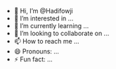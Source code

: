 - 👋 Hi, I’m @Hadifowji
- 👀 I’m interested in ...
- 🌱 I’m currently learning ...
- 💞️ I’m looking to collaborate on ...
- 📫 How to reach me ...
- 😄 Pronouns: ...
- ⚡ Fun fact: ...

<!---
Hadifowji/Hadifowji is a ✨ special ✨ repository because its `README.md` (this file) appears on your GitHub profile.
You can click the Preview link to take a look at your changes.
--->
